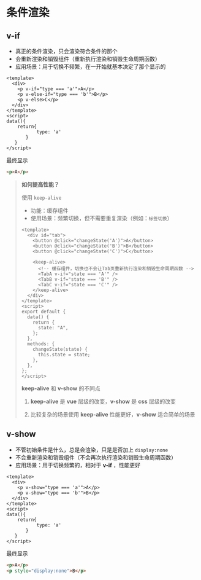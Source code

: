# 条件渲染

## v-if

- 真正的条件渲染，只会渲染符合条件的那个
- 会重新渲染和销毁组件（重新执行渲染和销毁生命周期函数）
- 应用场景：用于切换不频繁，在一开始就基本决定了那个显示的

```vue
<template>
  <div>
    <p v-if="type === 'a'">A</p>
    <p v-else-if="type === 'b'">B</p>
    <p v-else>C</p>
  </div>
</template>
<script>
data(){
	return{
           type: 'a'
       }
   }
</script>
```

最终显示

```html
<p>A</p>
```

> **如何提高性能？**
>
> 使用 `keep-alive`
>
> - 功能：缓存组件
> - 使用场景：频繁切换，但不需要重复渲染（例如：`标签切换`）
>
> ```vue
> <template>
>   <div id="tab">
>     <button @click="changeState('A')">A</button>
>     <button @click="changeState('B')">B</button>
>     <button @click="changeState('C')">C</button>
>
>     <keep-alive>
>       <!-- 缓存组件，切换也不会让Tab页重新执行渲染和销毁生命周期函数 -->
>       <TabA v-if="state === 'A'" />
>       <TabB v-if="state === 'B'" />
>       <TabC v-if="state === 'C'" />
>     </keep-alive>
>   </div>
> </template>
> <script>
> export default {
>   data() {
>     return {
>       state: "A",
>     };
>   },
>   methods: {
>     changeState(state) {
>       this.state = state;
>     },
>   },
> };
> </script>
> ```
>
> **keep-alive** 和 **v-show** 的不同点
>
> 1. **keep-alive** 是 **vue** 层级的改变，**v-show** 是 **css** 层级的改变
>
> 2. 比较复杂的场景使用 **keep-alive** 性能更好，**v-show** 适合简单的场景

## v-show

- 不管初始条件是什么，总是会渲染，只是是否加上 `display:none`
- 不会重新渲染和销毁组件（不会再次执行渲染和销毁生命周期函数）
- 应用场景：用于切换频繁的，相对于 **v-if** ，性能更好

```vue
<template>
  <div>
    <p v-show="type === 'a'">A</p>
    <p v-show="type === 'b'">B</p>
  </div>
</template>
<script>
data(){
	return{
           type: 'a'
       }
   }
</script>
```

最终显示

```html
<p>A</p>
<p style="display:none">B</p>
```
